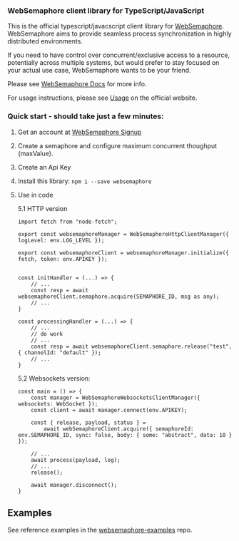 ### WebSemaphore client library for TypeScript/JavaScript

This is the official typescript/javacscript client library for [WebSemaphore](https://www.websemaphore.com). 
WebSemaphore aims to provide seamless process synchronization in highly distributed environments.

If you need to have control over concurrent/exclusive access to a resource, potentially across multiple systems, 
but would prefer to stay focused on your actual use case, WebSemaphore wants to be your friend.

Please see [WebSemaphore Docs](https://www.websemaphore.com/docs/v1) for more info.

For usage instructions, please see [Usage](https://www.websemaphore.com/docs/v1/usage) on the official website.

### Quick start - should take just a few minutes:

1. Get an account at [WebSemaphore Signup](https://www.websemaphore.com/auth/signup)
2. Create a semaphore and configure maximum concurrent thoughput (maxValue).
3. Create an Api Key
4. Install this library: `npm i --save websemaphore`
5. Use in code

    5.1 HTTP version 
        
    ```
    import fetch from "node-fetch";

    export const websemaphoreManager = WebSemaphoreHttpClientManager({ logLevel: env.LOG_LEVEL });

    export const websemaphoreClient = websemaphoreManager.initialize({ fetch, token: env.APIKEY });

    
    const initHandler = (...) => {
        // ...
        const resp = await websemaphoreClient.semaphore.acquire(SEMAPHORE_ID, msg as any);
        // ...
    }

    const processingHandler = (...) => {
        // ...
        // do work
        // ...
        const resp = await websemaphoreClient.semaphore.release("test", { channelId: "default" });
        // ...
    }
    ```
    5.2 Websockets version:
    ```        
    const main = () => {
        const manager = WebSemaphoreWebsocketsClientManager({ websockets: WebSocket });
        const client = await manager.connect(env.APIKEY);

        const { release, payload, status } =
            await webSemaphoreClient.acquire({ semaphoreId: env.SEMAPHORE_ID, sync: false, body: { some: "abstract", data: 10 } });

        // ...
        await process(payload, log);
        // ...
        release();

        await manager.disconnect();
    }
    ```

## Examples
See reference examples in the [websemaphore-examples](https://github.com/broadmindcloud/websemaphore-examples) repo.
